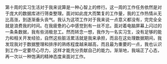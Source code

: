 第十周的实习生活对于我来说算是一种心智上的修行。这一周的工作任务依然是对于庞大的数据库进行筛查整理。面对如此庞大而繁复的工作量，我的工作热情从无比高涨，到逐渐垂头丧气。我认为这项工作对于我来说一点意义都没有，完完全全就是浪费我的时间。在我疲惫的心中感觉到有一丝不忿。面对着电脑屏幕上闪过的一条条数据，我有些消极怠工。然而转念一想，我作为一名实习生，没有足够的能力和相关开发经验，自然这些脏活累活就是我来承担，而且在这处理数据期间，我发现我对于数据整理和排序的熟练程度越来越高，而且最为重要的一点，我也认识到工作一定要尽心尽力，这样才能充分贡献自己的能力。渐渐地，我端正了心态，再一次以一种饱满的精神态度来面对工作。